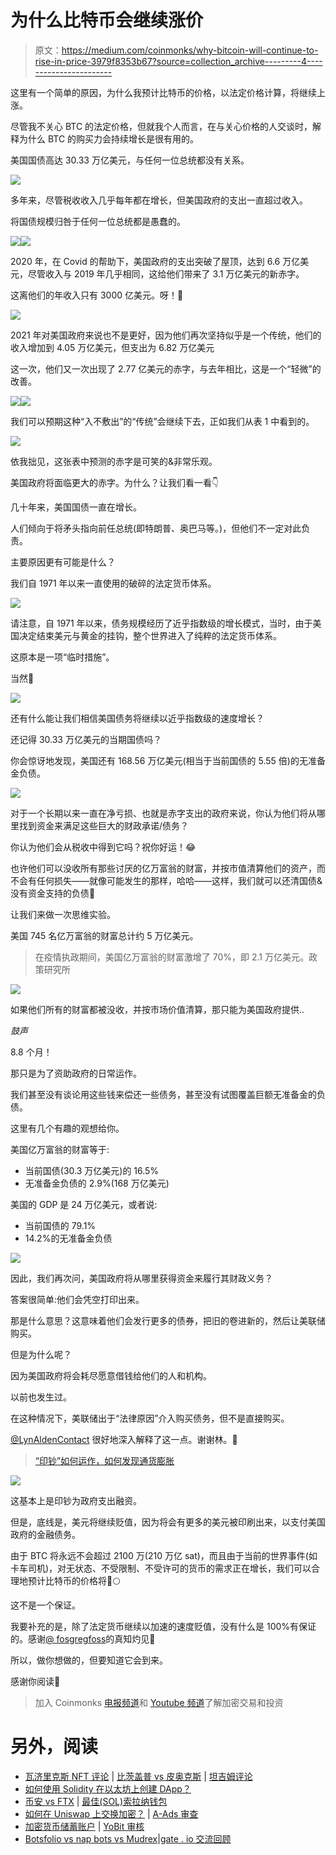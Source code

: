# 为什么比特币会继续涨价

> 原文：<https://medium.com/coinmonks/why-bitcoin-will-continue-to-rise-in-price-3979f8353b67?source=collection_archive---------4----------------------->

这里有一个简单的原因，为什么我预计比特币的价格，以法定价格计算，将继续上涨。

尽管我不关心 BTC 的法定价格，但就我个人而言，在与关心价格的人交谈时，解释为什么 BTC 的购买力会持续增长是很有用的。

美国国债高达 30.33 万亿美元，与任何一位总统都没有关系。

![](img/670e11b44339ca9a14e965c3284a3064.png)

多年来，尽管税收收入几乎每年都在增长，但美国政府的支出一直超过收入。

将国债规模归咎于任何一位总统都是愚蠢的。

![](img/dbc40ff6f76a610cc9566d90d3791523.png)![](img/ce0175b1ff0828b6b38a79bb09e69904.png)

2020 年，在 Covid 的帮助下，美国政府的支出突破了屋顶，达到 6.6 万亿美元，尽管收入与 2019 年几乎相同，这给他们带来了 3.1 万亿美元的新赤字。

这离他们的年收入只有 3000 亿美元。呀！😬

![](img/99969d435504ff26382bed3b4a207f1b.png)

2021 年对美国政府来说也不是更好，因为他们再次坚持似乎是一个传统，他们的收入增加到 4.05 万亿美元，但支出为 6.82 万亿美元

这一次，他们又一次出现了 2.77 亿美元的赤字，与去年相比，这是一个“轻微”的改善。

![](img/08d91961489aa7cfaa1b71d931b6cb82.png)![](img/0c553d5efd47e02707a2821abeb3ddf8.png)

我们可以预期这种“入不敷出”的“传统”会继续下去，正如我们从表 1 中看到的。

![](img/df2774ffc4b417bbdf3db76b32c68ef1.png)

依我拙见，这张表中预测的赤字是可笑的&非常乐观。

美国政府将面临更大的赤字。为什么？让我们看一看👇

几十年来，美国国债一直在增长。

人们倾向于将矛头指向前任总统(即特朗普、奥巴马等。)，但他们不一定对此负责。

主要原因更有可能是什么？

我们自 1971 年以来一直使用的破碎的法定货币体系。

![](img/37fa2ceee5163655c1b5fdc4a98ca335.png)

请注意，自 1971 年以来，债务规模经历了近乎指数级的增长模式，当时，由于美国决定结束美元与黄金的挂钩，整个世界进入了纯粹的法定货币体系。

这原本是一项“临时措施”。

当然🤡

![](img/d6c90ef32e752729eded1257c670bec6.png)

还有什么能让我们相信美国债务将继续以近乎指数级的速度增长？

还记得 30.33 万亿美元的当期国债吗？

你会惊讶地发现，美国还有 168.56 万亿美元(相当于当前国债的 5.55 倍)的无准备金负债。

![](img/b9b2c96ac6b867773b559d700609d27f.png)

对于一个长期以来一直在净亏损、也就是赤字支出的政府来说，你认为他们将从哪里找到资金来满足这些巨大的财政承诺/债务？

你认为他们会从税收中得到它吗？祝你好运！😂

也许他们可以没收所有那些讨厌的亿万富翁的财富，并按市值清算他们的资产，而不会有任何损失——就像可能发生的那样，哈哈——这样，我们就可以还清国债&没有资金支持的负债🤯

让我们来做一次思维实验。

美国 745 名亿万富翁的财富总计约 5 万亿美元。

> 在疫情执政期间，美国亿万富翁的财富激增了 70%，即 2.1 万亿美元。政策研究所

![](img/7f9f91e7db4b0825c7e8e00532ee30be.png)

如果他们所有的财富都被没收，并按市场价值清算，那只能为美国政府提供..

*鼓声*

8.8 个月！

那只是为了资助政府的日常运作。

我们甚至没有谈论用这些钱来偿还一些债务，甚至没有试图覆盖巨额无准备金的负债。

这里有几个有趣的观想给你。

美国亿万富翁的财富等于:

*   当前国债(30.3 万亿美元)的 16.5%
*   无准备金负债的 2.9%(168 万亿美元)

美国的 GDP 是 24 万亿美元，或者说:

*   当前国债的 79.1%
*   14.2%的无准备金负债

![](img/cb20f46412b12d0173d1ee7e982860ee.png)

因此，我们再次问，美国政府将从哪里获得资金来履行其财政义务？

答案很简单:他们会凭空打印出来。

那是什么意思？这意味着他们会发行更多的债券，把旧的卷进新的，然后让美联储购买。

但是为什么呢？

因为美国政府将会耗尽愿意借钱给他们的人和机构。

以前也发生过。

在这种情况下，美联储出于“法律原因”介入购买债务，但不是直接购买。

[@LynAldenContact](https://twitter.com/@LynAldenContact) 很好地深入解释了这一点。谢谢林。🧡

> [“印钞”如何运作，如何发现通货膨胀](https://www.lynalden.com/money-printing/)

![](img/070a6140000d81d3ca0251243b1ff1ab.png)

这基本上是印钞为政府支出融资。

但是，底线是，美元将继续贬值，因为将会有更多的美元被印刷出来，以支付美国政府的金融债务。

由于 BTC 将永远不会超过 2100 万(210 万亿 sat)，而且由于当前的世界事件(如卡车司机)，对无状态、不受限制、不受许可的货币的需求正在增长，我们可以合理地预计比特币的价格将🚀🌕

这不是一个保证。

我要补充的是，除了法定货币继续以加速的速度贬值，没有什么是 100%有保证的。感谢[@ fosgregfoss](https://twitter.com/@FossGregfoss)的真知灼见🧡

所以，做你想做的，但要知道它会到来。

感谢你阅读🧡

> 加入 Coinmonks [电报频道](https://t.me/coincodecap)和 [Youtube 频道](https://www.youtube.com/c/coinmonks/videos)了解加密交易和投资

# 另外，阅读

*   [瓦济里克斯 NFT 评论](https://coincodecap.com/wazirx-nft-review) | [比茨盖普 vs 皮奥克斯](https://coincodecap.com/bitsgap-vs-pionex) | [坦吉姆评论](https://coincodecap.com/tangem-wallet-review)
*   [如何使用 Solidity 在以太坊上创建 DApp？](https://coincodecap.com/create-a-dapp-on-ethereum-using-solidity)
*   [币安 vs FTX](https://coincodecap.com/binance-vs-ftx) | [最佳(SOL)索拉纳钱包](https://coincodecap.com/solana-wallets)
*   [如何在 Uniswap 上交换加密？](https://coincodecap.com/swap-crypto-on-uniswap) | [A-Ads 审查](https://coincodecap.com/a-ads-review)
*   [加密货币储蓄账户](/coinmonks/cryptocurrency-savings-accounts-be3bc0feffbf) | [YoBit 审核](/coinmonks/yobit-review-175464162c62)
*   [Botsfolio vs nap bots vs Mudrex](/coinmonks/botsfolio-vs-napbots-vs-mudrex-c81344970c02)|[gate . io 交流回顾](/coinmonks/gate-io-exchange-review-61bf87b7078f)